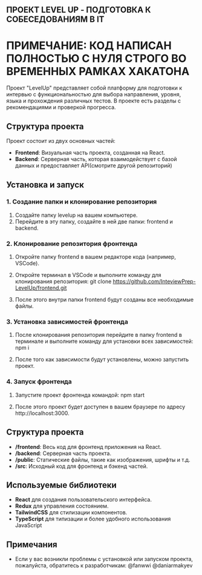 ## ПРОЕКТ LEVEL UP - ПОДГОТОВКА К СОБЕСЕДОВАНИЯМ В IT

# ПРИМЕЧАНИЕ: КОД НАПИСАН ПОЛНОСТЬЮ С НУЛЯ СТРОГО ВО ВРЕМЕННЫХ РАМКАХ ХАКАТОНА

Проект "LevelUp" представляет собой платформу для подготовки к интервью с функциональностью для выбора направления, уровня, языка и прохождения различных тестов. В проекте есть разделы с рекомендациями и проверкой прогресса.

## Структура проекта

Проект состоит из двух основных частей:

- **Frontend**: Визуальная часть проекта, созданная на React.
- **Backend**: Серверная часть, которая взаимодействует с базой данных и предоставляет API(смотрите другой репозиторий)

## Установка и запуск

### 1. Создание папки и клонирование репозитория

1. Создайте папку levelup на вашем компьютере.
2. Перейдите в эту папку, создайте в ней две папки: frontend и backend.

### 2. Клонирование репозитория фронтенда

1. Откройте папку frontend в вашем редакторе кода (например, VSCode).
2. Откройте терминал в VSCode и выполните команду для клонирования репозитория:
   git clone https://github.com/InteviewPrep-LevelUp/frontend.git

3. После этого внутри папки frontend будут созданы все необходимые файлы.

### 3. Установка зависимостей фронтенда

1. После клонирования репозитория перейдите в папку frontend в терминале и выполните команду для установки всех зависимостей:
   npm i

2. После того как зависимости будут установлены, можно запустить проект.

### 4. Запуск фронтенда

1. Запустите проект фронтенда командой:
   npm start

2. После этого проект будет доступен в вашем браузере по адресу http://localhost:3000.

## Структура проекта

- **/frontend**: Весь код для фронтенд приложения на React.
- **/backend**: Серверная часть проекта.
- **/public**: Статические файлы, такие как изображения, шрифты и т.д.
- **/src**: Исходный код для фронтенд и бэкенд частей.

## Используемые библиотеки

- **React** для создания пользовательского интерфейса.
- **Redux** для управления состоянием.
- **TailwindCSS** для стилизации компонентов.
- **TypeScript** для типизации и более удобного использования JavaScript

## Примечания

- Если у вас возникли проблемы с установкой или запуском проекта, пожалуйста, обратитесь к разработчикам: @fanwwi @daniarmakyev
